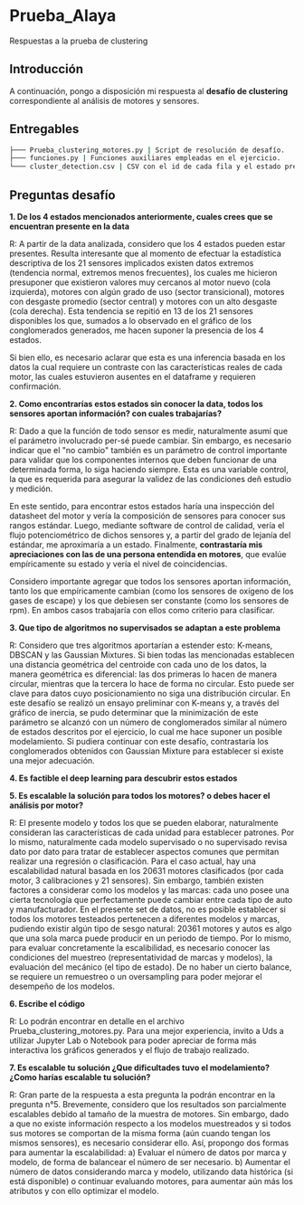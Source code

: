 # Prueba_Alaya
Respuestas a la prueba de clustering

## Introducción
A continuación, pongo a disposición mi respuesta al **desafío de clustering** correspondiente al análisis de motores y sensores.

## Entregables

```sh
├─── Prueba_clustering_motores.py | Script de resolución de desafío.
├─── funciones.py | Funciones auxiliares empleadas en el ejercicio.
└─── cluster_detection.csv | CSV con el id de cada fila y el estado predicho por el modelo
 ```

## Preguntas desafío

**1. De los 4 estados mencionados anteriormente, cuales crees que se encuentran presente en la data**

R: A partir de la data analizada, considero que los 4 estados pueden estar presentes. Resulta interesante que al momento de efectuar la estadística descriptiva de los 21 sensores implicados existen datos extremos (tendencia normal, extremos menos frecuentes), los cuales me hicieron presuponer que existieron valores muy cercanos al motor nuevo (cola izquierda), motores con algún grado de uso (sector transicional), motores con desgaste promedio (sector central) y motores con un alto desgaste (cola derecha). Esta tendencia se repitió en 13 de los 21 sensores disponibles los que, sumados a lo observado en el gráfico de los conglomerados generados, me hacen suponer la presencia de los 4 estados.

Si bien ello, es necesario aclarar que esta es una inferencia basada en los datos la cual requiere un contraste con las características reales de cada motor, las cuales estuvieron ausentes en el dataframe y requieren confirmación.

**2. Como encontrarías estos estados sin conocer la data, todos los sensores aportan información? con cuales trabajarías?**

R: Dado a que la función de todo sensor es medir, naturalmente asumí que el parámetro involucrado per-sé puede cambiar. Sin embargo, es necesario indicar que el "no cambio" también es un parámetro de control importante para validar que los componentes internos que deben funcionar de una determinada forma, lo siga haciendo siempre. Esta es una variable control, la que es requerida para asegurar la validez de las condiciones deñ estudio y medición.

En este sentido, para encontrar estos estados haría una inspección del datasheet del motor y vería la composición de sensores para conocer sus rangos estándar. Luego, mediante software de control de calidad, vería el flujo potenciométrico de dichos sensores y, a partir del grado de lejanía del estándar, me aproximaría a un estado. Finalmente, **contrastaría mis apreciaciones con las de una persona entendida en motores**, que evalúe empíricamente su estado y vería el nivel de coincidencias.

Considero importante agregar que todos los sensores aportan información, tanto los que empíricamente cambian (como los sensores de oxígeno de los gases de escape) y los que debiesen ser constante (como los sensores de rpm). En ambos casos trabajaría con ellos como criterio para clasificar.

**3. Que tipo de algoritmos no supervisados se adaptan a este problema**

R: Considero que tres algoritmos aportarían a estender esto: K-means, DBSCAN y las Gaussian Mixtures. Si bien todas las mencionadas establecen una distancia geométrica del centroide con cada uno de los datos, la manera geométrica es diferencial: las dos primeras lo hacen de manera circular, mientras que la tercera lo hace de forma no circular. Esto puede ser clave para datos cuyo posicionamiento no siga una distribución circular. En este desafío se realizó un ensayo preliminar con K-means y, a través del gráfico de inercia, se pudo determinar que la minimización de este parámetro se alcanzó con un número de conglomerados similar al número de estados descritos por el ejercicio, lo cual me hace suponer un posible modelamiento. Si pudiera continuar con este desafío, contrastaría los conglomerados obtenidos con Gaussian Mixture para establecer si existe una mejor adecuación.

**4. Es factible el deep learning para descubrir estos estados**

**5. Es escalable la solución para todos los motores? o debes hacer el análisis por motor?**

R: El presente modelo y todos los que se pueden elaborar, naturalmente consideran las características de cada unidad para establecer patrones. Por lo mismo, naturalmente cada modelo supervisado o no supervisado revisa dato por dato para tratar de establecer aspectos comunes que permitan realizar una regresión o clasificación. Para el caso actual, hay una escalabilidad natural basada en los 20631 motores clasificados (por cada motor, 3 calibraciones y 21 sensores). Sin embargo, también existen factores a considerar como los modelos y las marcas: cada uno posee una cierta tecnología que perfectamente puede cambiar entre cada tipo de auto y manufacturador. En el presente set de datos, no es posible establecer si todos los motores testeados pertenecen a diferentes modelos y marcas, pudiendo existir algún tipo de sesgo natural: 20361 motores y autos es algo que una sola marca puede producir en un periodo de tiempo. Por lo mismo, para evaluar concretamente la escalibilidad, es necesario conocer las condiciones del muestreo (representatividad de marcas y modelos), la evaluación del mecánico (el tipo de estado). De no haber un cierto balance, se requiere un remuestreo o un oversampling para poder mejorar el desempeño de los modelos.

**6. Escribe el código**

R: Lo podrán encontrar en detalle en el archivo Prueba_clustering_motores.py. Para una mejor experiencia, invito a Uds a utilizar Jupyter Lab o Notebook para poder apreciar de forma más interactiva los gráficos generados y el flujo de trabajo realizado.

**7. Es escalable tu solución ¿Que dificultades tuvo el modelamiento? ¿Como harías escalable tu solución?**

R: Gran parte de la respuesta a esta pregunta la podrán encontrar en la pregunta n°5. Brevemente, considero que los resultados son parcialmente escalables debido al tamaño de la muestra de motores. Sin embargo, dado a que no existe información respecto a los modelos muestreados y si todos sus motores se comportan de la misma forma (aún cuando tengan los mismos sensores), es necesario considerar ello. Así, propongo dos formas para aumentar la escalabilidad:
a) Evaluar el número de datos por marca y modelo, de forma de balancear el número de ser necesario.
b) Aumentar el número de datos considerando marca y modelo, utilizando data histórica (si está disponible) o continuar evaluando motores, para aumentar aún más los atributos y con ello optimizar el modelo.
